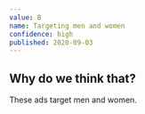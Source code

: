 ```yaml
---
value: B
name: Targeting men and women
confidence: high
published: 2020-09-03
---
```


## Why do we think that?

These ads target men and women.
